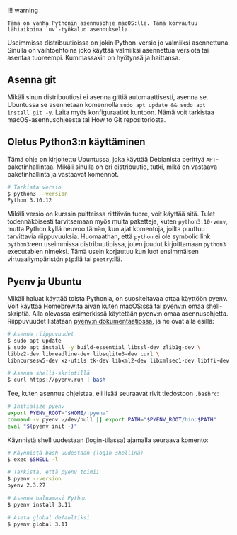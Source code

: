 !!! warning

    Tämä on vanha Pythonin asennusohje macOS:lle. Tämä korvautuu lähiaikoina `uv`-työkalun asennuksella.

Useimmissa distribuutioissa on jokin Python-versio jo valmiiksi asennettuna. Sinulla on vaihtoehtoina joko käyttää valmiiksi asennettua versiota tai asentaa tuoreempi. Kummassakin on hyötynsä ja haittansa.

## Asenna git

Mikäli sinun distribuutiosi ei asenna gittiä automaattisesti, asenna se. Ubuntussa se asennetaan komennolla `sudo apt update && sudo apt install git -y`. Laita myös konfiguraatiot kuntoon. Nämä voit tarkistaa macOS-asennusohjeesta tai How to Git repositoriosta.

## Oletus Python3:n käyttäminen

Tämä ohje on kirjoitettu Ubuntussa, joka käyttää Debianista perittyä `APT`-paketinhallintaa. Mikäli sinulla on eri distribuutio, tutki, mikä on vastaava paketinhallinta ja vastaavat komennot.

```bash
# Tarkista versio
$ python3 --version
Python 3.10.12
```

Mikäli versio on kurssin puitteissa riittävän tuore, voit käyttää sitä. Tulet todennäköisesti tarvitsemaan myös muita paketteja, kuten `python3.10-venv`, mutta Python kyllä neuvoo tämän, kun ajat komentoja, joilta puuttuu tarvittavia riippuvuuksia. Huomaathan, että `python` ei ole symbolic link `python3`:een useimmissa distribuutioissa, joten joudut kirjoittamaan `python3` executablen nimeksi. Tämä usein korjautuu kun luot ensimmäisen virtuaaliympäristön `pip`:llä tai `poetry`:llä.

## Pyenv ja Ubuntu

Mikäli haluat käyttää toista Pythonia, on suositeltavaa ottaa käyttöön pyenv. Voit käyttää Homebrew:ta aivan kuten macOS:ssä tai pyenv:n omaa shell-skriptiä. Alla olevassa esimerkissä käytetään pyenv:n omaa asennusohjetta. Riippuvuudet listataan [pyenv:n dokumentaatiossa](https://github.com/pyenv/pyenv/wiki#suggested-build-environment), ja ne ovat alla esillä:

```bash
# Asenna riippuvuudet
$ sudo apt update
$ sudo apt install -y build-essential libssl-dev zlib1g-dev \
libbz2-dev libreadline-dev libsqlite3-dev curl \
libncursesw5-dev xz-utils tk-dev libxml2-dev libxmlsec1-dev libffi-dev liblzma-dev

# Asenna shelli-skriptillä
$ curl https://pyenv.run | bash
```

Tee, kuten asennus ohjeistaa, eli lisää seuraavat rivit tiedostoon `.bashrc`:

```bash
# Initialize pyenv
export PYENV_ROOT="$HOME/.pyenv"
command -v pyenv >/dev/null || export PATH="$PYENV_ROOT/bin:$PATH"
eval "$(pyenv init -)"
```

Käynnistä shell uudestaan (login-tilassa) ajamalla seuraava komento:

```bash
# Käynnistä bash uudestaan (login shellinä)
$ exec $SHELL -l

# Tarkista, että pyenv toimii
$ pyenv --version
pyenv 2.3.27

# Asenna haluamasi Python
$ pyenv install 3.11

# Aseta global defaultiksi
$ pyenv global 3.11
```

